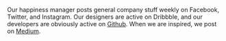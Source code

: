 Our happiness manager posts general company stuff weekly on Facebook, Twitter,
and Instagram. Our designers
are active on Dribbble, and our developers are obviously active on
[Github](www.github.com/IcaliaLabs). When we are inspired, we post on
[Medium](https://medium.com/icalia-labs).
